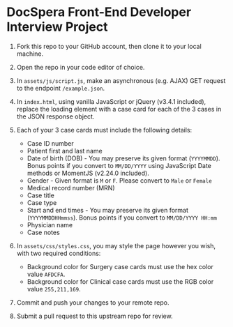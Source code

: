 # DocSpera Front-End Developer Interview Project

1. Fork this repo to your GitHub account, then clone it to your local machine.

2. Open the repo in your code editor of choice.

3. In `assets/js/script.js`, make an asynchronous (e.g. AJAX) GET request to the endpoint `/example.json`.

4. In `index.html`, using vanilla JavaScript or jQuery (v3.4.1 included), replace the loading element with a case card for each of the 3 cases in the JSON response object.

5. Each of your 3 case cards must include the following details:
	- Case ID number
	- Patient first and last name
	- Date of birth (DOB) - You may preserve its given format (`YYYYMMDD`). Bonus points if you convert to `MM/DD/YYYY` using JavaScript Date methods or MomentJS (v2.24.0 included).
	- Gender - Given format is `M` or `F`. Please convert to `Male` or `Female`
	- Medical record number (MRN)
	- Case title
	- Case type
	- Start and end times - You may preserve its given format (`YYYYMMDDHHmmss`). Bonus points if you convert to `MM/DD/YYYY HH:mm`
	- Physician name
	- Case notes

6. In `assets/css/styles.css`, you may style the page however you wish, with two required conditions:
	- Background color for Surgery case cards must use the hex color value `AFDCFA`.
	- Background color for Clinical case cards must use the RGB color value `255,211,169`.

7. Commit and push your changes to your remote repo.

8. Submit a pull request to this upstream repo for review.